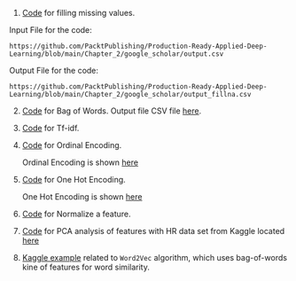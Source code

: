  

1. [Code](../google_scholar/fill_missing.py) for filling missing values.

Input File for the code:

    https://github.com/PacktPublishing/Production-Ready-Applied-Deep-Learning/blob/main/Chapter_2/google_scholar/output.csv

Output File for the code:
    
    https://github.com/PacktPublishing/Production-Ready-Applied-Deep-Learning/blob/main/Chapter_2/google_scholar/output_fillna.csv

2. [Code](./bag_of_words_and_tf_idf.py) for Bag of Words. Output file CSV file [here](./output_bow.csv). 

3. [Code](./bag_of_words_and_tf_idf.py) for Tf-idf.

4. [Code](./ordinal_encoding.py) for Ordinal Encoding.

    Ordinal Encoding is shown [here](./images/ordinal_encoding.png)

5. [Code](./one_hot_encoding.py) for One Hot Encoding.

    One Hot Encoding is shown [here](./images/one_hot_encoding.png)

6. [Code](./normalize.py) for Normalize a feature.

7. [Code](./pca.py) for PCA analysis of features with HR data set from Kaggle located [here](https://www.kaggle.com/jacksonchou/hr-data-for-analytics/version/1)
 
8. [Kaggle example](https://www.kaggle.com/pierremegret/gensim-word2vec-tutorial) related to `Word2Vec` algorithm, which uses bag-of-words kine of features for
   word similarity.